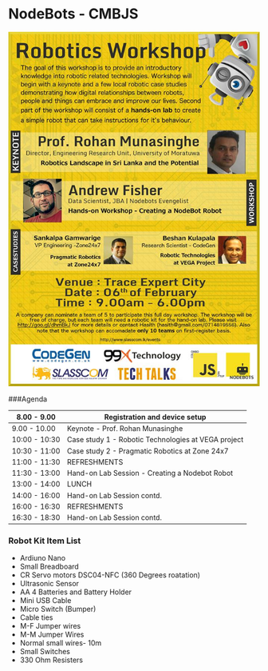 # NodeBots - CMBJS


![Alt text](poster.jpg)


###Agenda

| 8.00 - 9.00   | Registration and device setup                       |
|---------------|-----------------------------------------------------|
| 9.00 - 10.00  | Keynote - Prof. Rohan Munasinghe                    |
| 10:00 - 10:30 | Case study 1 - Robotic Technologies at VEGA project |
| 10:30 - 11:00 | Case study 2 - Pragmatic Robotics at Zone 24x7      |
| 11:00 - 11:30 | REFRESHMENTS                                        |
| 11:30 - 13:00 | Hand-on Lab Session - Creating a Nodebot Robot      |
| 13:00 - 14:00 | LUNCH                                               |
| 14:00 - 16:00 | Hand-on Lab Session contd.                          |
| 16:00 - 16:30 | REFRESHMENTS                                        |
| 16:30 - 18:30 | Hand-on Lab Session contd.                          |


### Robot Kit Item List

* Ardiuno Nano
* Small Breadboard
* CR Servo motors DSC04-NFC (360 Degrees roatation)
* Ultrasonic Sensor
* AA 4 Batteries and Battery Holder
* Mini USB Cable
* Micro Switch (Bumper)
* Cable ties
* M-F Jumper wires 
* M-M Jumper Wires 
* Normal small wires- 10m 
* Small Switches
* 330 Ohm Resisters




